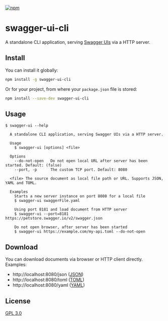[![npm](https://img.shields.io/npm/v/swagger-ui-cli.svg)](https://www.npmjs.com/package/swagger-ui-cli)

# swagger-ui-cli

A standalone CLI application, serving [Swagger UIs](https://swagger.io/tools/swagger-ui/) via a HTTP server.

## Install

You can install it globally:

```bash
npm install -g swagger-ui-cli
```

Or for your project, from where your `package.json` file is stored:

```bash
npm install --save-dev swagger-ui-cli
```

## Usage

```
$ swagger-ui --help

  A standalone CLI application, serving Swagger UIs via a HTTP server.

  Usage
    $ swagger-ui [options] <file>

  Options
    --do-not-open   Do not open local URL after server has been started. Default: (false)
    --port, -p      The custom TCP port. Default: 8080

  <file> The source document as local file path or URL. Supports JSON, YAML and TOML.

  Examples
    Starts a new server instance on port 8080 for a local file
    $ swagger-ui swaggerFile.yaml

    Using port 8181 and load document from HTTP server
    $ swagger-ui --port=8181 https://petstore.swagger.io/v2/swagger.json

    Do not open browser, after server has been started
    $ swagger-ui https://example.com/my-api.toml --do-not-open
```

## Download

You can download documents via browser or HTTP client directly. Examples:

* http://localhost:8080/json ([JSON](https://en.wikipedia.org/wiki/JSON))
* http://localhost:8080/toml ([TOML](https://en.wikipedia.org/wiki/TOML))
* http://localhost:8080/yaml ([YAML](https://en.wikipedia.org/wiki/YAML))

## License

[GPL 3.0](./LICENSE)
